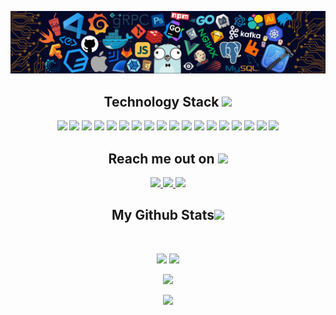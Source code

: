 <p align="center">
 
</p align="center">
<img src="https://github.com/Radenix/Radenix/blob/main/header_.png" />

<h2 align="center">Technology Stack <img src="https://github.com/ritik307/ritik307/blob/main/images/laptop.gif" width="50"></h2>

<p align="center">
 <img src="https://img.shields.io/badge/Python-00599C?style=flat-square&logo=python&logoColor=white"/>
 <img src="https://img.shields.io/badge/Flask-00599C?style=flat-square&logo=flask"/>
 <img src="https://img.shields.io/badge/Django-00599C?style=flat-square&logo=django"/>
 <img src="https://img.shields.io/badge/Php-00599C?style=flat-square&logo=php"/>
 <img src="https://img.shields.io/badge/MySQL-00599C?style=flat-square&logo=mysql"/>
<img src="https://img.shields.io/badge/-Java-E34A86?style=flat-square&logo=oracle"/>
<img src="https://img.shields.io/badge/-C++-00599C?style=flat-square&logo=c"/>
<img src="https://img.shields.io/badge/-HTML5-E34F26?style=flat-square&logo=html5&logoColor=white"/>
<img src="https://img.shields.io/badge/-CSS3-1572B6?style=flat-square&logo=css3"/>
<img src="https://img.shields.io/badge/-Bootstrap-563D7C?style=flat-square&logo=bootstrap"/>
<img src="https://img.shields.io/badge/-Mui-430098?style=flat-square&logo=mui"/>
<img src="https://img.shields.io/badge/-JavaScript-black?style=flat-square&logo=javascript"/>
<img src="https://img.shields.io/badge/-Nodejs-black?style=flat-square&logo=Node.js"/>
<img src="https://img.shields.io/badge/-React-black?style=flat-square&logo=react"/>
<img src="https://img.shields.io/badge/-MongoDB-black?style=flat-square&logo=mongodb"/>
<img src="https://img.shields.io/badge/-MySQL-black?style=flat-square&logo=mysql"/>
<img src="https://img.shields.io/badge/-Git-black?style=flat-square&logo=git"/>
<img src="https://img.shields.io/badge/-GitHub-black?style=flat-square&logo=github"/>
</p>

<h2 align="center">Reach me out on <img src="https://media0.giphy.com/media/jqNPzdTTxQfOgOqpO4/source.gif" width="50"></h2>

<p align="center">
<a href="https://www.instagram.com/whoisradenix">
  <img src="https://img.shields.io/badge/-whoisradenix-purple?style=flat-square&logo=instagram&logoColor=white&link=https://www.instagram.com/whoisradenix/"/>
</a>
<a href="mailto: nihadqasimov06@gmail.com">
 <img src="https://img.shields.io/badge/-nihadqasimov06-c14438?style=flat-square&logo=Gmail&logoColor=white&link=mailto:nihadqasimov06@gmail.com"/>
</a>
 <a href="https://twitter.com/Radenixx">
 <img src="https://img.shields.io/badge/-Radenixx-blue?style=flat-square&logo=twitter&logoColor=white&link=https://twitter.com/Radenixx"/>
</a>
</p>

<h2 align="center">
  My Github Stats<img src="https://media.giphy.com/media/VgCDAzcKvsR6OM0uWg/giphy.gif" width="50">
</h2>
 
<br>

<p align = "center">
  <img  src = "https://github-readme-stats.vercel.app/api?username=Radenix&show_icons=true&theme=radical&line_height=27">
  <img src = "https://github-readme-stats.vercel.app/api/top-langs/?username=Radenix&hide=html,css,java,shaderlab,kotlin,hlsl&theme=radical">
</p>

<p align = "center">
 <img  src="https://github-readme-streak-stats.herokuapp.com/?user=Radenix&show_icons=true&locale=en&layout=compact&theme=radical&line_height=0" />
</p> 

<p align = "center">
 <img src="https://activity-graph.herokuapp.com/graph?username=Radenix&theme=redical">
</p> 
